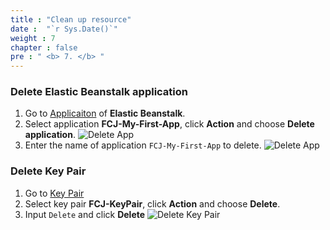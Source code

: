 ```yaml
---
title : "Clean up resource"
date :  "`r Sys.Date()`" 
weight : 7 
chapter : false
pre : " <b> 7. </b> "
---
```

### Delete Elastic Beanstalk application
1. Go to [Applicaiton](https://ap-southeast-1.console.aws.amazon.com/elasticbeanstalk/home?region=ap-southeast-1#/applications) of **Elastic Beanstalk**.
2. Select application **FCJ-My-First-App**, click **Action** and choose **Delete application**.
    ![Delete App](../images/7.cleanup/7.1cleanupapplication.png?width=80pc)
3. Enter the name of application ```FCJ-My-First-App``` to delete.
    ![Delete App](../images/7.cleanup/7.2enterthename.png?width=80pc)

### Delete Key Pair
1. Go to [Key Pair](https://ap-southeast-1.console.aws.amazon.com/ec2/home?region=ap-southeast-1#KeyPairs:)
2. Select key pair **FCJ-KeyPair**, click **Action** and choose **Delete**.
3. Input ```Delete``` and click **Delete**
    ![Delete Key Pair](../images/7.cleanup/7.3cleanupkeypair.png?width=80pc) 